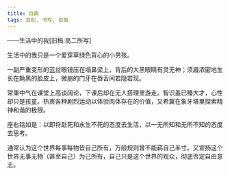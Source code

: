 ```yaml
---
title: 自画
tags: 自剖, 书写, 自画
---
```



——生活中的我[旧稿:高二所写]

生活中的我只是一个爱穿草绿色背心的小男孩。

一副严重变形的蓝丝眼镜压在塌鼻梁上，背后的大黑眼睛有灵无神；须眉浓密地生长在黝黑的脸皮上，微崩的门牙在唇舌间若隐若现。

常秉中气在课堂上高谈阔论，下课后却在无人搭理里游走。智识虽已臻大才，心性却只是孩童。热衷各种剧烈运动以体验肉体存在的价值，又希冀在象牙塔里探索精神和谐的极限。

座右铭如是：以即将赴死和永生不死的态度去生活，以一无所知和无所不知的态度去思考。

通常认为这个世界每事每物皆自己所有，万般规则曾不能羁自己半寸。又宣扬这个世界无事无物（甚至自己）为己所有，自己只是这个世界的观众，彻底否定自由意志。

